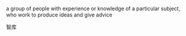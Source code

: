 a group of people with experience or knowledge of a particular subject, who work to produce ideas and give advice

智库